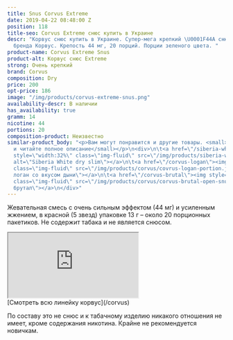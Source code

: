 ```yaml
---
title: Snus Corvus Extreme
date: 2019-04-22 08:48:00 Z
position: 118
title-seo: Corvus Extreme снюс купить в Украине
descr: "Корвус снюс купить в Украине. Супер-мега крепкий \U0001F44A снюс от Российского
  бренда Корвус. Крепость 44 мг, 20 порций. Порции зеленого цвета. "
product-name: Corvus Extreme Snus
product-alt: Корвус снюс Extreme
strong: Очень крепкий
brand: Corvus
composition: Dry
price: 200
opt-price: 186
image: "/img/products/corvus-extreme-snus.png"
availability-descr: В наличии
has_availability: true
gramm: 14
nicotine: 44
portions: 20
composition-product: Неизвестно
similar-product_body: "<p>Вам могут понравится и другие товары. <small>Жмите на картинки
  и читайте полное описание</small></p>\n<div>\n\t<a href=\"/siberia-white-dry-slim\"><img
  style=\"width:32%\" class=\"img-fluid\" src=\"/img/products/siberia-white-dry-slim/siberia-open-and-cryo.jpg\"
  alt=\"Siberia White dry slim\"></a>\n\t<a href=\"/corvus-logan\"><img style=\"width:32%\"
  class=\"img-fluid\" src=\"/img/products/corvus/covrus-logan-portion.jpg\" alt=\"Корвус
  логан со вкусом дыни\"></a>\n\t<a href=\"/corvus-brutal\"><img style=\"width:32%\"
  class=\"img-fluid\" src=\"/img/products/corvus/corvus-brutal-open-snus.jpg\" alt=\"Корвус
  брутал\"></a>\n</div>"
---
```


Жевательная смесь с очень сильным эффектом (44 мг) и усиленным жжением, в красной (5 звезд) упаковке 13 г – около 20 порционных пакетиков. Не содержит табака и не является снюсом.

<div class="embed-responsive embed-responsive-16by9 mb-3">
  <iframe class="embed-responsive-item" src="https://www.youtube.com/embed/FLI3lSHdF1g" allowfullscreen></iframe>
</div>
[Смотреть всю линейку корвус](/corvus)

По составу это не снюс и к табачному изделию никакого отношения не имеет, кроме содержания никотина. Крайне не рекомендуется новичкам.
